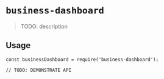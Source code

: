 # `business-dashboard`

> TODO: description

## Usage

```
const businessDashboard = require('business-dashboard');

// TODO: DEMONSTRATE API
```
